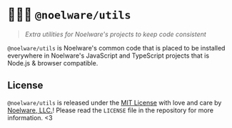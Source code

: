 # 🐻‍❄️🌸 `@noelware/utils`

> _Extra utilities for Noelware's projects to keep code consistent_

`@noelware/utils` is Noelware's common code that is placed to be installed everywhere in Noelware's JavaScript and TypeScript projects that is Node.js & browser compatible.

## License

`@noelware/utils` is released under the [MIT License](https://mit-license.org) with love and care by [Noelware, LLC.](https://noelware.org)! Please read the `LICENSE` file in the repository for more information. <3
